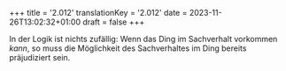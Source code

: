+++
title = '2.012'
translationKey = '2.012'
date = 2023-11-26T13:02:32+01:00
draft = false
+++

In der Logik ist nichts zufällig: Wenn das Ding im Sachverhalt vorkommen <em class="germph">kann</em>, so muss die Möglichkeit des Sachverhaltes im Ding bereits präjudiziert sein.

